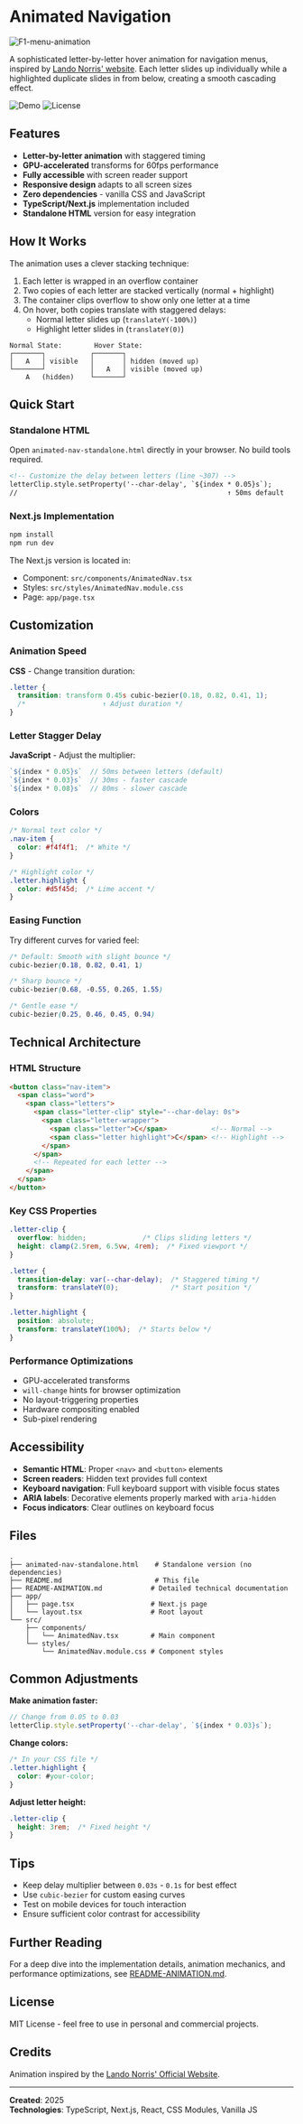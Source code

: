 # Animated Navigation
![F1-menu-animation](https://github.com/user-attachments/assets/365c5243-70e3-4cae-bf53-ca251e849675)

A sophisticated letter-by-letter hover animation for navigation menus, inspired by [Lando Norris' website](https://landonorris.com/). Each letter slides up individually while a highlighted duplicate slides in from below, creating a smooth cascading effect.

![Demo](https://img.shields.io/badge/status-production--ready-success)
![License](https://img.shields.io/badge/license-MIT-blue)

## Features

- **Letter-by-letter animation** with staggered timing
- **GPU-accelerated** transforms for 60fps performance
- **Fully accessible** with screen reader support
- **Responsive design** adapts to all screen sizes
- **Zero dependencies** - vanilla CSS and JavaScript
- **TypeScript/Next.js** implementation included
- **Standalone HTML** version for easy integration

## How It Works

The animation uses a clever stacking technique:

1. Each letter is wrapped in an overflow container
2. Two copies of each letter are stacked vertically (normal + highlight)
3. The container clips overflow to show only one letter at a time
4. On hover, both copies translate with staggered delays:
   - Normal letter slides up (`translateY(-100%)`)
   - Highlight letter slides in (`translateY(0)`)

```
Normal State:        Hover State:
┌───────┐           ┌───────┐
│   A   │ visible   │       │ hidden (moved up)
└───────┘           │   A   │ visible (moved up)
    A   (hidden)    └───────┘
```

## Quick Start

### Standalone HTML

Open `animated-nav-standalone.html` directly in your browser. No build tools required.

```html
<!-- Customize the delay between letters (line ~307) -->
letterClip.style.setProperty('--char-delay', `${index * 0.05}s`);
//                                                    ↑ 50ms default
```

### Next.js Implementation

```bash
npm install
npm run dev
```

The Next.js version is located in:
- Component: `src/components/AnimatedNav.tsx`
- Styles: `src/styles/AnimatedNav.module.css`
- Page: `app/page.tsx`

## Customization

### Animation Speed

**CSS** - Change transition duration:
```css
.letter {
  transition: transform 0.45s cubic-bezier(0.18, 0.82, 0.41, 1);
  /*                   ↑ Adjust duration */
}
```

### Letter Stagger Delay

**JavaScript** - Adjust the multiplier:
```javascript
`${index * 0.05}s`  // 50ms between letters (default)
`${index * 0.03}s`  // 30ms - faster cascade
`${index * 0.08}s`  // 80ms - slower cascade
```

### Colors

```css
/* Normal text color */
.nav-item {
  color: #f4f4f1;  /* White */
}

/* Highlight color */
.letter.highlight {
  color: #d5f45d;  /* Lime accent */
}
```

### Easing Function

Try different curves for varied feel:
```css
/* Default: Smooth with slight bounce */
cubic-bezier(0.18, 0.82, 0.41, 1)

/* Sharp bounce */
cubic-bezier(0.68, -0.55, 0.265, 1.55)

/* Gentle ease */
cubic-bezier(0.25, 0.46, 0.45, 0.94)
```

## Technical Architecture

### HTML Structure
```html
<button class="nav-item">
  <span class="word">
    <span class="letters">
      <span class="letter-clip" style="--char-delay: 0s">
        <span class="letter-wrapper">
          <span class="letter">C</span>           <!-- Normal -->
          <span class="letter highlight">C</span> <!-- Highlight -->
        </span>
      </span>
      <!-- Repeated for each letter -->
    </span>
  </span>
</button>
```

### Key CSS Properties

```css
.letter-clip {
  overflow: hidden;              /* Clips sliding letters */
  height: clamp(2.5rem, 6.5vw, 4rem);  /* Fixed viewport */
}

.letter {
  transition-delay: var(--char-delay);  /* Staggered timing */
  transform: translateY(0);             /* Start position */
}

.letter.highlight {
  position: absolute;
  transform: translateY(100%);  /* Starts below */
}
```

### Performance Optimizations

- GPU-accelerated transforms
- `will-change` hints for browser optimization
- No layout-triggering properties
- Hardware compositing enabled
- Sub-pixel rendering


## Accessibility

- **Semantic HTML**: Proper `<nav>` and `<button>` elements
- **Screen readers**: Hidden text provides full context
- **Keyboard navigation**: Full keyboard support with visible focus states
- **ARIA labels**: Decorative elements properly marked with `aria-hidden`
- **Focus indicators**: Clear outlines on keyboard focus

## Files

```
.
├── animated-nav-standalone.html    # Standalone version (no dependencies)
├── README.md                       # This file
├── README-ANIMATION.md            # Detailed technical documentation
├── app/
│   ├── page.tsx                   # Next.js page
│   └── layout.tsx                 # Root layout
└── src/
    ├── components/
    │   └── AnimatedNav.tsx        # Main component
    └── styles/
        └── AnimatedNav.module.css # Component styles
```

## Common Adjustments

**Make animation faster:**
```javascript
// Change from 0.05 to 0.03
letterClip.style.setProperty('--char-delay', `${index * 0.03}s`);
```

**Change colors:**
```css
/* In your CSS file */
.letter.highlight {
  color: #your-color;
}
```

**Adjust letter height:**
```css
.letter-clip {
  height: 3rem;  /* Fixed height */
}
```

## Tips

- Keep delay multiplier between `0.03s` - `0.1s` for best effect
- Use `cubic-bezier` for custom easing curves
- Test on mobile devices for touch interaction
- Ensure sufficient color contrast for accessibility

## Further Reading

For a deep dive into the implementation details, animation mechanics, and performance optimizations, see [README-ANIMATION.md](./README-ANIMATION.md).

## License

MIT License - feel free to use in personal and commercial projects.

## Credits

Animation inspired by the [Lando Norris' Official Website](https://landonorris.com/).

---

**Created**: 2025  
**Technologies**: TypeScript, Next.js, React, CSS Modules, Vanilla JS
